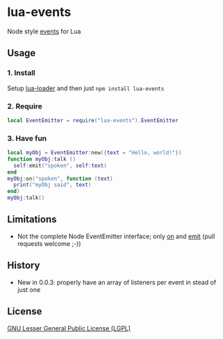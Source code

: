 # lua-events

Node style [events](http://nodejs.org/api/events.html) for Lua

## Usage

### 1. Install
Setup [lua-loader](https://github.com/wscherphof/lua-loader) and then just `npm install lua-events`

### 2. Require
```lua
local EventEmitter = require("lua-events").EventEmitter
```

### 3. Have fun
```lua
local myObj = EventEmitter:new({text = "Hello, world!"})
function myObj:talk ()
  self:emit("spoken", self:text)
end
myObj:on("spoken", function (text)
  print("myObj said", text)
end)
myObj:talk()
```

## Limitations
- Not the complete Node EventEmitter interface; only [on](http://nodejs.org/api/events.html#events_emitter_on_event_listener) and [emit](http://nodejs.org/api/events.html#events_emitter_emit_event_arg1_arg2) (pull requests welcome ;-))

## History
- New in 0.0.3: properly have an array of listeners per event in stead of just one

## License
[GNU Lesser General Public License (LGPL)](http://www.gnu.org/licenses/lgpl-3.0.txt)

